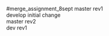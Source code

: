 #merge_assignment_8sept
master rev1 <br>
develop initial change <br>
master rev2 <br>
dev rev1 <br>

